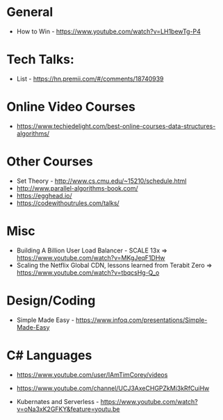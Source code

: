  # General
 * How to Win - https://www.youtube.com/watch?v=LH1bewTg-P4
 
 # Tech Talks:
 * List - https://hn.premii.com/#/comments/18740939
 
 # Online Video Courses
 * https://www.techiedelight.com/best-online-courses-data-structures-algorithms/

# Other Courses
* Set Theory - http://www.cs.cmu.edu/~15210/schedule.html
* http://www.parallel-algorithms-book.com/
* https://egghead.io/
* https://codewithoutrules.com/talks/

# Misc
*  Building A Billion User Load Balancer - SCALE 13x => https://www.youtube.com/watch?v=MKgJeqF1DHw
* Scaling the Netflix Global CDN, lessons learned from Terabit Zero => https://www.youtube.com/watch?v=tbqcsHg-Q_o


# Design/Coding
* Simple Made Easy - https://www.infoq.com/presentations/Simple-Made-Easy

# C# Languages
* https://www.youtube.com/user/IAmTimCorey/videos
* https://www.youtube.com/channel/UCJ3AxeCHGPZkMi3kRfCuiHw

* Kubernates and Serverless - https://www.youtube.com/watch?v=oNa3xK2GFKY&feature=youtu.be

